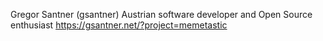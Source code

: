 Gregor Santner (gsantner)
Austrian software developer and Open Source enthusiast
https://gsantner.net/?project=memetastic


